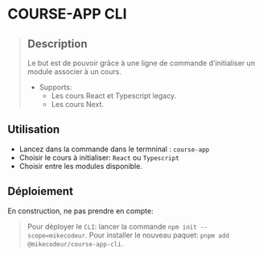 # COURSE-APP CLI

> ## Description
>
> Le but est de pouvoir grâce à une ligne de commande d'initialiser un module associer à un cours.
>
> - Supports:
>   - Les cours React et Typescript legacy.
>   - Les cours Next.

## Utilisation

- Lancez dans la commande dans le termninal : `course-app`
- Choisir le cours à initialiser: `React` ou `Typescript`
- Choisir entre les modules disponible.

## Déploiement
En construction, ne pas prendre en compte:
>Pour déployer le `CLI`: lancer la commande `npm init --scope=mikecodeur`.
>Pour installer le nouveau paquet: `pnpm add @mikecodeur/course-app-cli`.

